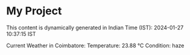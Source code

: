 # My Project

This content is dynamically generated in Indian Time (IST): 2024-01-27 10:37:15 IST


Current Weather in Coimbatore:
Temperature: 23.88 °C
Condition: haze
